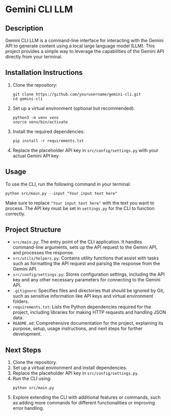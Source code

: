 # Gemini CLI LLM

## Description
Gemini CLI LLM is a command-line interface for interacting with the Gemini API to generate content using a local large language model (LLM). This project provides a simple way to leverage the capabilities of the Gemini API directly from your terminal.

## Installation Instructions
1. Clone the repository:
   ```
   git clone https://github.com/yourusername/gemini-cli.git
   cd gemini-cli
   ```
2. Set up a virtual environment (optional but recommended):
   ```
   python3 -m venv venv
   source venv/bin/activate
   ```
3. Install the required dependencies:
   ```
   pip install -r requirements.txt
   ```
4. Replace the placeholder API key in `src/config/settings.py` with your actual Gemini API key.

## Usage
To use the CLI, run the following command in your terminal:
```
python src/main.py --input "Your input text here"
```
Make sure to replace `"Your input text here"` with the text you want to process. The API key must be set in `settings.py` for the CLI to function correctly.

## Project Structure
- `src/main.py`: The entry point of the CLI application. It handles command-line arguments, sets up the API request to the Gemini API, and processes the response.
- `src/utils/helpers.py`: Contains utility functions that assist with tasks such as formatting the API request and parsing the response from the Gemini API.
- `src/config/settings.py`: Stores configuration settings, including the API key and any other necessary parameters for connecting to the Gemini API.
- `.gitignore`: Specifies files and directories that should be ignored by Git, such as sensitive information like API keys and virtual environment folders.
- `requirements.txt`: Lists the Python dependencies required for the project, including libraries for making HTTP requests and handling JSON data.
- `README.md`: Comprehensive documentation for the project, explaining its purpose, setup, usage instructions, and next steps for further development.

## Next Steps
1. Clone the repository.
2. Set up a virtual environment and install dependencies.
3. Replace the placeholder API key in `src/config/settings.py`.
4. Run the CLI using:
   ```
   python src/main.py
   ```
5. Explore extending the CLI with additional features or commands, such as adding more commands for different functionalities or improving error handling.